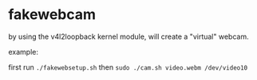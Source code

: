# fakewebcam
by using the v4l2loopback kernel module, will create a "virtual" webcam.

example:

first run `./fakewebsetup.sh` then `sudo ./cam.sh video.webm /dev/video10`
